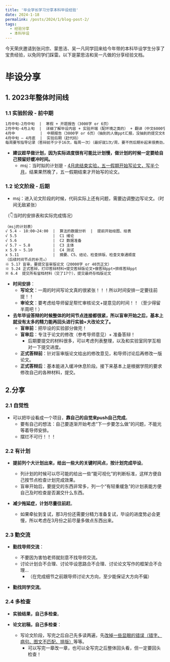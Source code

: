 ```yaml
---
title: '毕业学长学习分享本科毕设经验'
date: 2024-1-18
permalink: /posts/2024/1/blog-post-2/
tags:
  - 经验分享
  - 本科毕设
---
```


今天荣庆邀请到张问宗、蒙思洁、吴一凡同学回来给今年带的本科毕设学生分享了宝贵经验，以免同学们踩雷。以下是蒙思洁和吴一凡做的分享经验文档。

# 毕设分享

## 1. 2023年整体时间线

### 1.1 实验阶段 - 前中期

```txt
1月中旬-2月中旬  |  寒假 + 开题报告（3000字 or 6页）
2月中旬-4月上旬  |  详细了解毕设内容 + 实验开端（配环境之类的） + 翻译（中文6000字）+ 应对中期（有阶段性成果） 
4月中           |  中期报告（3000字 or 6页）（抽到的人做ppt汇报，没抽到的提交文档即可） 
4月中旬 — 4月底  |  实验后期（赶代码）
每周要写指导记录（答辩前不少于16次，每周一次）（最好就1次/周，要不然后期补起来很费劲，不好编x）
```

* **建议趁早做计划，因为实际进度很有可能比计划慢，做计划的时候一定要给自己预留好缓冲时间。**
  * msj：当时拟的计划是 - <u>4月底结束实验，五一假期开始写论文，写半个月</u>，结果果然晚了，五一假期结束才开始写的论文。

### 1.2 论文阶段 - 后期

* msj：进入论文阶段的时候，代码实际上还有问题，需要边调整边写论文。（时间无敌紧张）

（👇当时的安排表和实际完成情况）

```txt
（msj的计划表）
√ 5.4 - 18:00~24:00  |  算法的数据分析  |  提前开始绘图、绘表
√ 5.5                |  C1 绪论 
√ 5.6                |  C2 数据准备 
√ 5.7 ~ 5.8          |  C3 主体
x 5.9 ~ 5.10         |  C4 测试 
x 5.11               |  摘要、C5、结论、检查排版、检查文章通顺度
（后续时间节点的补充↓）
※ 5.17 盲审，要提交盲审版论文（20000字 or 40页正文）
※ 5.24 正式答辩，打印答辩材料+提交答辩版论文+做答辩ppt+排练答辩ppt
※ 6.4  提交所有留档材料（交了17个），提交最终存档版论文
```

* **时间安排**：
  * **写论文**：一周的时间写论文真的很紧张！！！所以时间安排一定要往前提！！
  * **审论文**：要考虑给导师留足帮忙审核论文+提意见的时间！！（至少得留半周吧！）
* **去年毕设答辩的时候整体的时间节点连接都很紧，所以盲审开始之后，基本上就没有太多的精力能再回头进行实验+大改论文了。**
  * **盲审前**：把毕设的实验部分做完！
  * **盲审后**：专注于论文的修改（参考导师意见）+ 准备答辩！
    * 后期要提交的材料很多，可以考虑列表整理，以及和实验室同学互相对一下提交进度。
  * **正式答辩前**：针对盲审版论文给出的修改意见，和导师讨论后再修改一版论文。
  * **正式答辩后**：基本能进入缓冲休息阶段。接下来基本上是根据学院的要求修改自己的各种材料，提交。

## 2.分享

### 2.1 自觉性

* 可以把毕设看成一个项目，**靠自己的自觉来push自己完成**。
  * 要有自己的想法：自己要逐渐开始考虑“下一步要怎么做”的问题，不能光等着导师安排。
  * 摆烂不可行！！！

### 2.2 有计划

* **提前列个大计划出来，给出一些大的关键时间点，按计划完成毕设**。
  * 列计划的时候可以尽可能的给出一些“能可视化”的判断标准，这样方便自己按节点检查计划完成效果。
  * 盲审开始后，要提交的东西非常多，列一个“有轻重缓急”的计划表能方便自己及时检查是否漏交什么东西。

* **减少拖延症，计划尽量往前赶**。
  * 如果牵扯到复试，那3月份还需要分精力准备复试，毕设的进度势必会更慢，所以考虑在3月份之前尽量多做点东西出来。

### 2.3 勤交流

* **勤找导师交流**：
  * 不要因为害怕老师就刻意不找导师交流。
  * 讨论计划合不合理、讨论毕设思路合不合理、讨论论文写作的框架合不合理...
    * （在完成细节之前跟导师讨论大方向，至少能保证大方向不偏）

* **勤找同学交流**。

### 2.4 多检查

* **实验结果，自己多检查**。

* **论文初稿，自己多检查**：
  * 写论文阶段，写完之后自己先多读两遍，先<u>改掉一些显眼的错误（错字、病句、图文不匹配、排版）</u>等等。
    * 可以写完一章改一章，也可以全写完之后整体回头看，但一定要回头检查！
